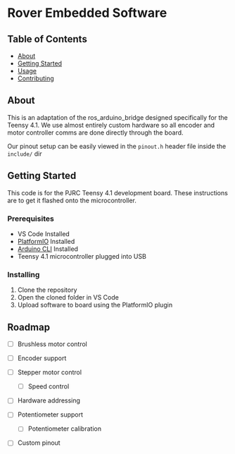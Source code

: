 # Rover Embedded Software

## Table of Contents

- [About](#about)
- [Getting Started](#getting_started)
- [Usage](#usage)
- [Contributing](../CONTRIBUTING.md)

## About <a name = "about"></a>

This is an adaptation of the ros_arduino_bridge designed specifically for the Teensy 4.1. We use almost entirely custom hardware so all encoder and motor controller comms are done directly through the board.

Our pinout setup can be easily viewed in the `pinout.h` header file inside the `include/` dir

## Getting Started <a name = "getting_started"></a>

This code is for the PJRC Teensy 4.1 development board. These instructions are to get it flashed onto the microcontroller.

### Prerequisites

- VS Code Installed
- [PlatformIO](https://platformio.org/platformio-ide) Installed
- [Arduino CLI](https://www.arduino.cc/en/software)  Installed
- Teensy 4.1 microcontroller plugged into USB

### Installing

1. Clone the repository
2. Open the cloned folder in VS Code
3. Upload software to board using the PlatformIO plugin


## Roadmap

- [ ] Brushless motor control
- [ ] Encoder support
- [ ] Stepper motor control
    - [ ] Speed control
- [ ] Hardware addressing
- [ ] Potentiometer support
  - [ ] Potentiometer calibration
- [ ] Custom pinout


